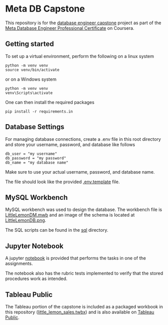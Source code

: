 # Meta DB Capstone

This repository is for the [database engineer capstone](https://www.coursera.org/learn/database-engineer-capstone) project as part of the [Meta Database Engineer Professional Certificate](https://www.coursera.org/professional-certificates/meta-database-engineer) on Coursera.



## Getting started
To set up a virtual environment, perform the following on a linux system
```
python -m venv venv
source venv/bin/activate
```
or on a Windows system
```
python -m venv venv
venv\Scripts\activate
```

One can then install the required packages
```
pip install -r requirements.in
```

## Database Settings

For managing database connections, create a .env file in this root directory and store your username, password, and database like follows

```
db_user = "my username"
db_password = "my password"
db_name = "my database name"
```

Make sure to use your actual username, password, and database name.

The file should look like the provided [.env.template](./.env.template) file.

## MySQL Workbench

MySQL workbench was used to design the database. The workbench file is [LittleLemonDM.mwb](./LittleLemonDM.mwb) and an image of the schema is located at [LittleLemonDB.png](./LittleLemonDB.png).

The SQL scripts can be found in the [sql](./sql/) directory.

## Jupyter Notebook

A jupyter [notebook](./workbook.ipynb) is provided that performs the tasks in one of the assignments.

The notebook also has the rubric tests implemented to verify that the stored procedures work as intended.

## Tableau Public

The Tableau portion of the capstone is included as a packaged workbook in this repository ([little_lemon_sales.twbx](./little_lemon_sales.twbx)) and is also available on [Tableau Public](https://public.tableau.com/app/profile/brandon.bergerud/viz/LittleLemonSalesMetaDBCapstone/Dashboard1).